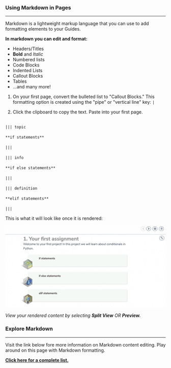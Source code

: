 ### Using Markdown in Pages
---
Markdown is a lightweight markup language that you can use to add formatting elements to your Guides.

**In markdown you can edit and format:**
* Headers/Titles
* **Bold** and *Italic* 
* Numbered lists
* Code Blocks
* Indented Lists
* Callout Blocks
* Tables
* ...and many more!

1. On your first page, convert the bulleted list to "Callout Blocks." This formatting option is created using the "pipe" or "vertical line" key: `|` 

2. Click the clipboard to copy the text. Paste into your first page.

```

||| topic

**if statements**

|||

||| info

**if else statements**

|||

||| definition

**elif statements**

|||

```

This is what it will look like once it is rendered: 

![Rendered call out buttons](.guides/img/calloutrender.png)

*View your rendered content by selecting **Split View** OR **Preview.***



### Explore Markdown
---

Visit the link below fore more information on Markdown content editing. Play around on this page with Markdown formatting. 

 [**Click here for a complete list.**](https://docs.codio.com/instructors/authoring/guides/markdown_content.html)


